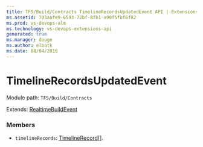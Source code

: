 ```yaml
---
title: TFS/Build/Contracts TimelineRecordsUpdatedEvent API | Extensions for Visual Studio Team Services
ms.assetid: 703aafe9-6593-72bf-8fb1-a90f5fbf6f82
ms.prod: vs-devops-alm
ms.technology: vs-devops-extensions-api
generated: true
ms.manager: douge
ms.author: elbatk
ms.date: 08/04/2016
---
```


# TimelineRecordsUpdatedEvent

Module path: `TFS/Build/Contracts`

Extends: [RealtimeBuildEvent](./RealtimeBuildEvent.md)

### Members

* `timelineRecords`: [TimelineRecord](./TimelineRecord.md)[]. 

